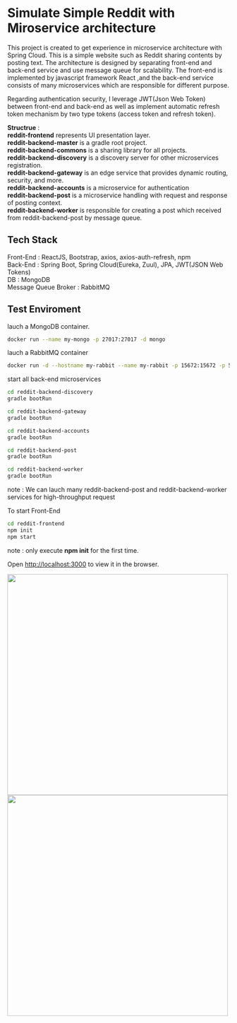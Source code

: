 # Simulate Simple Reddit with Miroservice architecture

This project is created to get experience in microservice architecture with Spring Cloud. This is a simple website such as Reddit sharing contents by posting text. The architecture is designed by separating front-end and back-end service and use message queue for scalability. The front-end is implemented by javascript framework React ,and the back-end service consists of many microservices which are responsible for different purpose.

Regarding authentication security, I leverage JWT(Json Web Token) between front-end and back-end as well as implement automatic refresh token mechanism by two type tokens (access token and refresh token).

<b>Structrue</b> : <br>
<b>reddit-frontend</b> represents UI presentation layer.<br>
<b>reddit-backend-master</b> is a gradle root project.<br>
<b>reddit-backend-commons</b> is a sharing library for all projects.<br>
<b>reddit-backend-discovery</b> is a discovery server for other microservices registration.<br>
<b>reddit-backend-gateway</b> is an edge service that provides dynamic routing, security, and more.<br>
<b>reddit-backend-accounts</b> is a microservice for authentication<br>
<b>reddit-backend-post</b> is a microservice handling with request and response of posting context.<br>
<b>reddit-backend-worker</b> is responsible for creating a post which received from reddit-backend-post by message queue.<br>


## Tech Stack
Front-End : ReactJS, Bootstrap, axios, axios-auth-refresh, npm<br>
Back-End : Spring Boot, Spring Cloud(Eureka, Zuul), JPA, JWT(JSON Web Tokens)<br>
DB : MongoDB<br>
Message Queue Broker : RabbitMQ<br>

## Test Enviroment
lauch a MongoDB container.
``` bash
docker run --name my-mongo -p 27017:27017 -d mongo
```

lauch a RabbitMQ container
``` bash
docker run -d --hostname my-rabbit --name my-rabbit -p 15672:15672 -p 5672:5672 rabbitmq:3-management
```
start all back-end microservices
``` bash
cd reddit-backend-discovery
gradle bootRun
```
``` bash
cd reddit-backend-gateway
gradle bootRun
```
``` bash
cd reddit-backend-accounts
gradle bootRun
```
``` bash
cd reddit-backend-post
gradle bootRun
```
``` bash
cd reddit-backend-worker
gradle bootRun
```
note : We can lauch many reddit-backend-post and reddit-backend-worker services for high-throughput request

To start Front-End
``` bash
cd reddit-frontend
npm init
npm start
```
note : only execute <b>npm init</b> for the first time. 

Open [http://localhost:3000](http://localhost:3000) to view it in the browser.

<img src="./document/login.png" width="500px">

<img src="./document/post.png" width="500px">
